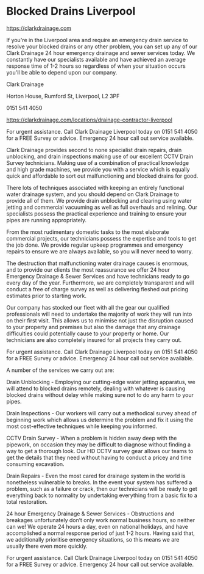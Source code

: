 # Blocked Drains Liverpool

https://clarkdrainage.com

If you're in the Liverpool area and require an emergency drain service to resolve your blocked drains or any other problem, you can set up any of our Clark Drainage 24 hour emergency drainage and sewer services today. We constantly have our specialists available and have achieved an average response time of 1-2 hours so regardless of when your situation occurs you'll be able to depend upon our company.

Clark Drainage

Horton House, Rumford St, Liverpool, L2 3PF

0151 541 4050

https://clarkdrainage.com/locations/drainage-contractor-liverpool

For urgent assistance. Call Clark Drainage Liverpool today on 0151 541 4050 for a FREE Survey or advice. Emergency 24 hour call out service available.

Clark Drainage provides second to none specialist drain repairs, drain unblocking, and drain inspections making use of our excellent CCTV Drain Survey technicians. Making use of a combination of practical knowledge and high grade machines, we provide you with a service which is equally quick and affordable to sort out malfunctioning and blocked drains for good.

There lots of techniques associated with keeping an entirely functional water drainage system, and you should depend on Clark Drainage to provide all of them. We provide drain unblocking and clearing using water jetting and commercial vacuuming as well as full overhauls and relining. Our specialists possess the practical experience and training to ensure your pipes are running appropriately.

From the most rudimentary domestic tasks to the most elaborate commercial projects, our technicians possess the expertise and tools to get the job done. We provide regular upkeep programmes and emergency repairs to ensure we are always available, so you will never need to worry.

The destruction that malfunctioning water drainage causes is enormous, and to provide our clients the most reassurance we offer 24 hour Emergency Drainage & Sewer Services and have technicians ready to go every day of the year. Furthermore, we are completely transparent and will conduct a free of charge survey as well as delivering fleshed out pricing estimates prior to starting work.

Our company has stocked our fleet with all the gear our qualified professionals will need to undertake the majority of work they will run into on their first visit. This allows us to minimise not just the disruption caused to your property and premises but also the damage that any drainage difficulties could potentially cause to your property or home. Our technicians are also completely insured for all projects they carry out.

For urgent assistance. Call Clark Drainage Liverpool today on 0151 541 4050 for a FREE Survey or advice. Emergency 24 hour call out service available.

A number of the services we carry out are:

Drain Unblocking - Employing our cutting-edge water jetting apparatus, we will attend to blocked drains remotely, dealing with whatever is causing blocked drains without delay while making sure not to do any harm to your pipes.

Drain Inspections - Our workers will carry out a methodical survey ahead of beginning work which allows us determine the problem and fix it using the most cost-effective techniques while keeping you informed.

CCTV Drain Survey - When a problem is hidden away deep with the pipework, on occasion they may be difficult to diagnose without finding a way to get a thorough look. Our HD CCTV survey gear allows our teams to get the details that they need without having to conduct a pricey and time consuming excavation.

Drain Repairs - Even the most cared for drainage system in the world is nonetheless vulnerable to breaks. In the event your system has suffered a problem, such as a failure or crack, then our technicians will be ready to get everything back to normality by undertaking everything from a basic fix to a total restoration.

24 hour Emergency Drainage & Sewer Services - Obstructions and breakages unfortunately don’t only work normal business hours, so neither can we! We operate 24 hours a day, even on national holidays, and have accomplished a normal response period of just 1-2 hours. Having said that, we additionally prioritise emergency situations, so this means we are usually there even more quickly.

For urgent assistance. Call Clark Drainage Liverpool today on 0151 541 4050 for a FREE Survey or advice. Emergency 24 hour call out service available.
